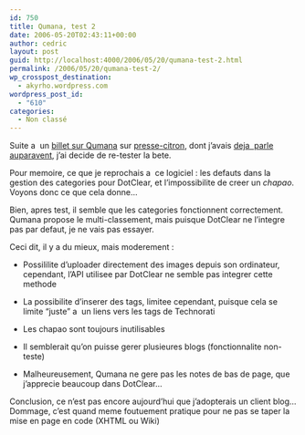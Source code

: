 ```yaml
---
id: 750
title: Qumana, test 2
date: 2006-05-20T02:43:11+00:00
author: cedric
layout: post
guid: http://localhost:4000/2006/05/20/qumana-test-2.html
permalink: /2006/05/20/qumana-test-2/
wp_crosspost_destination:
  - akyrho.wordpress.com
wordpress_post_id:
  - "610"
categories:
  - Non classé
---
```

Suite a  un [billet sur Qumana](http://www.presse-citron.net/?2006/05/18/945-qumana-traitement-de-texte-pour-blogs) sur [presse-citron](http://www.presse-citron.net/), dont j’avais [deja  parle auparavent](http://www.parenthese.be/dotclear/index.php?q=qumana), j’ai decide de re-tester la bete.

Pour memoire, ce que je reprochais a  ce logiciel : les defauts dans la gestion des categories pour DotClear, et l’impossibilite de creer un _chapao_. Voyons donc ce que cela donne…

Bien, apres test, il semble que les categories fonctionnent correctement. Qumana propose le multi-classement, mais puisque DotClear ne l’integre pas par defaut, je ne vais pas essayer.

Ceci dit, il y a du mieux, mais moderement :

  * Possililite d’uploader directement des images depuis son ordinateur, cependant, l’API utilisee par DotClear ne semble pas integrer cette methode

  * La possibilite d’inserer des tags, limitee cependant, puisque cela se limite “juste” a  un liens vers les tags de Technorati

  * Les chapao sont toujours inutilisables

  * Il semblerait qu’on puisse gerer plusieures blogs (fonctionnalite non-teste)

  * Malheureusement, Qumana ne gere pas les notes de bas de page, que j’apprecie beaucoup dans DotClear…

Conclusion, ce n’est pas encore aujourd’hui que j’adopterais un client blog… Dommage, c’est quand meme foutuement pratique pour ne pas se taper la mise en page en code (XHTML ou Wiki)